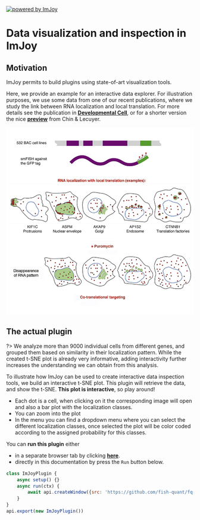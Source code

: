 [![powered by ImJoy](https://imjoy.io/static/badge/powered-by-imjoy-badge.svg)](https://imjoy.io/)

# Data visualization and inspection in ImJoy

## Motivation 

ImJoy permits to build plugins using state-of-art visualization tools.

Here, we provide an example for an interactive data explorer. For illustration purposes,
we use some data from one of our recent publications, where we study the link between 
RNA localization and local translation. For more details see the publication in [**Developmental Cell**](https://www.sciencedirect.com/science/article/abs/pii/S1534580720305840), or for a shorter version the nice [**preview**](https://www.sciencedirect.com/science/article/pii/S1534580720307085) from Chin & Lecuyer.

![paper_cell-dev.jpg](assets/paper_cell-dev.jpg ':size=600')

## The actual plugin

?> We analyze more than 9000 individual cells from different genes, and grouped them based on similarity
in their localization pattern. While the created t-SNE plot is already very informative, adding interactivity
further increases the understanding we can obtain from this analysis.

To illustrate how ImJoy can be used to create interactive data inspection tools, we build an interactive t-SNE plot.
This plugin will retrieve the data, and show the t-SNE. **This plot is interactive**, so play around!

- Each dot is a cell, when clicking on it the corresponding image will open and also a bar plot with the localization classes. 
- You can zoom into the plot
- In the menu you can find a dropdown menu where you can select the different localization classes, once selected the plot will be color coded according to the assigned probability for this classes.

You can **run this plugin** either

- in a separate browser tab by clicking [**here**](https://imjoy.io/lite?plugin=https://github.com/fish-quant/fq-interactive-docs/blob/main/imjoy-plugins/RNAloc-TSNE.imjoy.html).
- directly in this documentation by press the `Run` button below.

<!-- ImJoyPlugin: { "type": "web-worker", "hide_code_block": true} -->
```js
class ImJoyPlugin {
    async setup() {}
    async run(ctx) {
        await api.createWindow({src: 'https://github.com/fish-quant/fq-interactive-docs/blob/main/imjoy-plugins/RNAloc-TSNE.imjoy.html'})
    }
}
api.export(new ImJoyPlugin())
```
